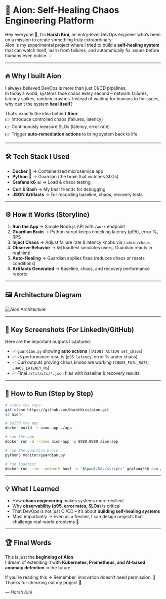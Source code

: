 
# 🚀 Aion: Self-Healing Chaos Engineering Platform

Hey everyone 👋, I’m **Harsh Kini**, an entry-level DevOps engineer who’s been on a mission to create something truly extraordinary.  
Aion is my experimental project where I tried to build a **self-healing system** that can watch itself, learn from failures, and automatically fix issues before humans even notice. 💡

---

## 🔥 Why I built Aion
I always believed DevOps is more than just CI/CD pipelines.  
In today’s world, systems face chaos every second – network failures, latency spikes, random crashes. Instead of waiting for humans to fix issues, why can’t the system **heal itself**?  

That’s exactly the idea behind **Aion**:  
👉 Introduce controlled chaos (failures, latency)  
👉 Continuously measure SLOs (latency, error rate)  
👉 Trigger **auto-remediation actions** to bring system back to life  

---

## 🛠 Tech Stack I Used
- **Docker** 🐳 → Containerized microservice app  
- **Python** 🐍 → Guardian (the brain that watches SLOs)  
- **Grafana k6** 📊 → Load & chaos testing  
- **Curl & Bash** → My best friends for debugging  
- **JSON Artifacts** → For recording baseline, chaos, recovery tests  

---

## ⚙️ How it Works (Storyline)
1. **Run the App** → Simple Node.js API with `/work` endpoint  
2. **Guardian Brain** → Python script keeps checking latency (p95), error %, RPS  
3. **Inject Chaos** → Adjust failure rate & latency knobs via `/admin/chaos`  
4. **Observe Behavior** → k6 loadtest simulates users, Guardian reacts in real time  
5. **Auto-Healing** → Guardian applies fixes (reduces chaos or resets conditions)  
6. **Artifacts Generated** → Baseline, chaos, and recovery performance reports  

---

## 🖼 Architecture Diagram
![Aion Architecture](./diagram/aion-architecture.png)

---

## 📸 Key Screenshots (For LinkedIn/GitHub)
Here are the important outputs I captured:  
- ✅ `guardian.py` showing **auto actions** (`[AION] ACTION set_chaos`)  
- ✅ `k6` performance results (`p95 latency`, error % under chaos)  
- ✅ Curl outputs proving chaos knobs are working (`CHAOS_FAIL_RATE`, `CHAOS_LATENCY_MS`)  
- ✅ Final `artifacts/*.json` files with baseline & recovery results  

---

## 🚀 How to Run (Step by Step)
```bash
# clone the repo
git clone https://github.com/HarshKini/aion.git
cd aion

# build the app
docker build -t aion-app ./app

# run the app
docker run -d --name aion-app -p 8080:8080 aion-app

# run the guardian brain
python3 monitor/guardian.py

# run loadtest
docker run --rm --network host -v "$(pwd)/k6:/scripts" grafana/k6 run /scripts/loadtest.js
```

---

## 💡 What I Learned
- How **chaos engineering** makes systems more resilient  
- Why **observability (p95, error rates, SLOs)** is critical  
- That DevOps is not just CI/CD – it’s about **building self-healing systems**  
- Most importantly → Even as a fresher, I can design projects that challenge real-world problems 🚀  

---

## 🏆 Final Words
This is just the **beginning of Aion**.  
I dream of extending it with **Kubernetes, Prometheus, and AI-based anomaly detection** in the future.  

If you’re reading this → Remember, innovation doesn’t need permission. 💯  
Thanks for checking out my project 🙏

— *Harsh Kini*

